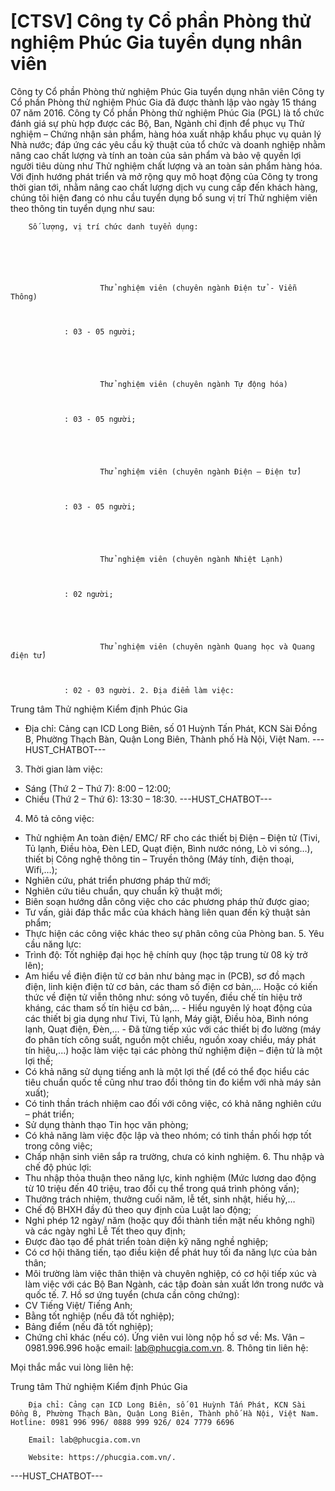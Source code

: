 # [CTSV] Công ty Cổ phần Phòng thử nghiệm Phúc Gia tuyển dụng nhân viên

Công ty Cổ phần Phòng thử nghiệm Phúc Gia tuyển dụng nhân viên
        Công ty Cổ phần Phòng thử nghiệm Phúc Gia đã được thành lập vào ngày 15 tháng 07 năm 2016. Công ty Cổ phần Phòng thử nghiệm Phúc Gia (PGL) là tổ chức đánh giá sự phù hợp được các Bộ, Ban, Ngành chỉ định để phục vụ Thử nghiệm – Chứng nhận sản phẩm, hàng hóa xuất nhập khẩu phục vụ quản lý Nhà nước; đáp ứng các yêu cầu kỹ thuật của tổ chức và doanh nghiệp nhằm nâng cao chất lượng và tính an toàn của sản phẩm và bảo vệ quyền lợi người tiêu dùng như Thử nghiệm chất lượng và an toàn sản phẩm hàng hóa. Với định hướng phát triển và mở rộng quy mô hoạt động của Công ty trong thời gian tới, nhằm nâng cao chất lượng dịch vụ cung cấp đến khách hàng, chúng tôi hiện đang có nhu cầu tuyển dụng bổ sung vị trí Thử nghiệm viên theo thông tin tuyển dụng như sau:

	
		Số lượng, vị trí chức danh tuyển dụng:

	
		
			
				
					
						Thử nghiệm viên (chuyên ngành Điện tử - Viễn Thông)
				
			
			
				: 03 - 05 người;
		
		
			
				
					
						Thử nghiệm viên (chuyên ngành Tự động hóa)
				
			
			
				: 03 - 05 người;
		
		
			
				
					
						Thử nghiệm viên (chuyên ngành Điện – Điện tử)
				
			
			
				: 03 - 05 người;
		
		
			
				
					
						Thử nghiệm viên (chuyên ngành Nhiệt Lạnh)
				
			
			
				: 02 người;
		
		
			
				
					
						Thử nghiệm viên (chuyên ngành Quang học và Quang điện tử)
				
			
			
				: 02 - 03 người. 2. Địa điểm làm việc:

Trung tâm Thử nghiệm Kiểm định Phúc Gia
- Địa chỉ: Cảng cạn ICD Long Biên, số 01 Huỳnh Tấn Phát, KCN Sài Đồng B, Phường Thạch Bàn, Quận Long Biên, Thành phố Hà Nội, Việt Nam.
 ---HUST_CHATBOT---
 3. Thời gian làm việc:
- Sáng (Thứ 2 – Thứ 7): 8:00 – 12:00;
- Chiều (Thứ 2 – Thứ 6): 13:30 – 18:30. 
 ---HUST_CHATBOT---
4. Mô tả công việc:
- Thử nghiệm An toàn điện/ EMC/ RF cho các thiết bị Điện – Điện tử (Tivi, Tủ lạnh, Điều hòa, Đèn LED, Quạt điện, Bình nước nóng, Lò vi sóng…), thiết bị Công nghệ thông tin – Truyền thông (Máy tính, điện thoại, Wifi,…);
- Nghiên cứu, phát triển phương pháp thử mới;
- Nghiên cứu tiêu chuẩn, quy chuẩn kỹ thuật mới;
- Biên soạn hướng dẫn công việc cho các phương pháp thử được giao;
- Tư vấn, giải đáp thắc mắc của khách hàng liên quan đến kỹ thuật sản phẩm;
- Thực hiện các công việc khác theo sự phân công của Phòng ban. 5. Yêu cầu năng lực:
- Trình độ: Tốt nghiệp đại học hệ chính quy (học tập trung từ 08 kỳ trở lên);
- Am hiểu về điện điện tử cơ bản như bảng mạc in (PCB), sơ đồ mạch điện, linh kiện điện tử cơ bản, các tham số điện cơ bản,... Hoặc có kiến thức về điện tử viễn thông như: sóng vô tuyến, điều chế tín hiệu trở kháng, các tham số tín hiệu cơ bản,... - Hiểu nguyên lý hoạt động của các thiết bị gia dụng như Tivi, Tủ lạnh, Máy giặt, Điều hòa, Bình nóng lạnh, Quạt điện, Đèn,... - Đã từng tiếp xúc với các thiết bị đo lường (máy đo phân tích công suất, nguồn một chiều, nguồn xoay chiều, máy phát tín hiệu,...) hoặc làm việc tại các phòng thử nghiệm điện – điện tử là một lợi thế;
- Có khả năng sử dụng tiếng anh là một lợi thế (để có thể đọc hiểu các tiêu chuẩn quốc tế cũng như trao đổi thông tin đo kiểm với nhà máy sản xuất);
- Có tinh thần trách nhiệm cao đối với công việc, có khả năng nghiên cứu – phát triển;
- Sử dụng thành thạo Tin học văn phòng;
- Có khả năng làm việc độc lập và theo nhóm; có tinh thần phối hợp tốt trong công việc;
- Chấp nhận sinh viên sắp ra trường, chưa có kinh nghiệm. 6. Thu nhập và chế độ phúc lợi:
- Thu nhập thỏa thuận theo năng lực, kinh nghiệm (Mức lương dao động từ 10 triệu đến 40 triệu, trao đổi cụ thể trong quá trình phỏng vấn);
- Thưởng trách nhiệm, thưởng cuối năm, lễ tết, sinh nhật, hiếu hỷ,…
- Chế độ BHXH đầy đủ theo quy định của Luật lao động;
- Nghỉ phép 12 ngày/ năm (hoặc quy đổi thành tiền mặt nếu không nghỉ) và các ngày nghỉ Lễ Tết theo quy định;
- Được đào tạo để phát triển toàn diện kỹ năng nghề nghiệp;
- Có cơ hội thăng tiến, tạo điều kiện để phát huy tối đa năng lực của bản thân;
- Môi trường làm việc thân thiện và chuyên nghiệp, có cơ hội tiếp xúc và làm việc với các Bộ Ban Ngành, các tập đoàn sản xuất lớn trong nước và quốc tế. 7. Hồ sơ ứng tuyển (chưa cần công chứng):
- CV Tiếng Việt/ Tiếng Anh;
- Bằng tốt nghiệp (nếu đã tốt nghiệp);
- Bảng điểm (nếu đã tốt nghiệp);
- Chứng chỉ khác (nếu có). Ứng viên vui lòng nộp hồ sơ về: Ms. Vân – 0981.996.996 hoặc email: lab@phucgia.com.vn. 8. Thông tin liên hệ:

Mọi thắc mắc vui lòng liên hệ:

Trung tâm Thử nghiệm Kiểm định Phúc Gia

	
		Địa chỉ: Cảng cạn ICD Long Biên, số 01 Huỳnh Tấn Phát, KCN Sài Đồng B, Phường Thạch Bàn, Quận Long Biên, Thành phố Hà Nội, Việt Nam. Hotline: 0981 996 996/ 0888 999 926/ 024 7779 6696
	
		Email: lab@phucgia.com.vn
	
		Website: https://phucgia.com.vn/. 
 ---HUST_CHATBOT---